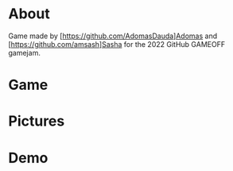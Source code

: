 # About

Game made by [https://github.com/AdomasDauda]Adomas and [https://github.com/amsash]Sasha for the 2022 GitHub GAMEOFF gamejam.

# Game


# Pictures


# Demo